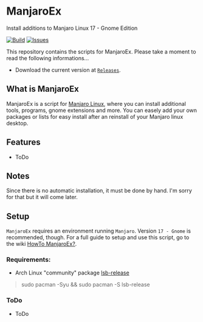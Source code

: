 # ManjaroEx
Install additions to Manjaro Linux 17 - Gnome Edition

[![Build](https://img.shields.io/travis/lunixer/ManjaroEx.svg?branch=master)](https://travis-ci.org/lunixer/ManjaroEx)
[![Issues](https://img.shields.io/github/issues-raw/lunixer/ManjaroEx.svg)](https://github.com/lunixer/ManjaroEx/issues)

This repository contains the scripts for ManjaroEx. Please take a moment to read the following informations...

* Download the current version at [`Releases`](https://github.com/lunixer/ManjaroEx/releases).

## What is ManjaroEx

ManjaroEx is a script for [Manjaro Linux](https://manjaro.org/), where you can install additional tools, programs, gnome extensions and more. You can easely add your own packages or lists for easy install after an reinstall of your Manjaro linux desktop.

## Features

 * ToDo

## Notes

Since there is no automatic installation, it must be done by hand. I'm sorry for that but it will come later.

## Setup

`ManjaroEx` requires an environment running `Manjaro`. Version `17 - Gnome` is recommended, though. For a full guide to setup and use this script, go to the wiki [HowTo ManjaroEx?][].

### Requirements:

- Arch Linux "community" package [lsb-release](https://www.archlinux.de/?page=PackageDetails;repo=community;arch=x86_64;pkgname=lsb-release)

> sudo pacman -Syu && sudo pacman -S lsb-release

### ToDo

 * ToDo




[HowTo ManjaroEx?]:         http://github.com/lunixer/ManjaroEx/wiki/HowTo-ManjaroEx/
[Pull Request]:         https://github.com/lunixer/ManjaroEx/pulls
